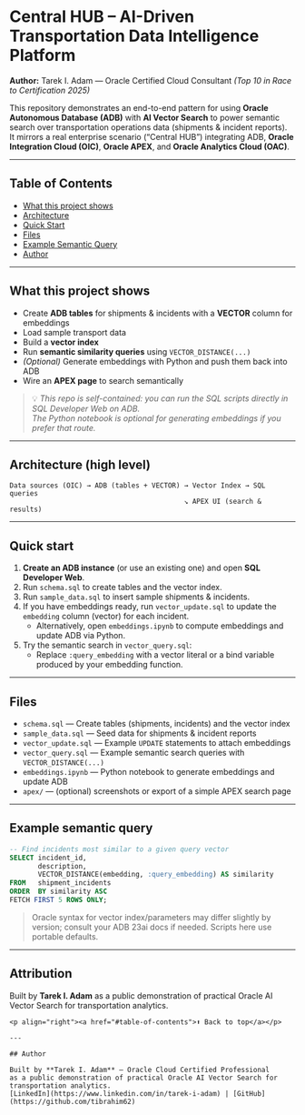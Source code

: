 # Central HUB – AI-Driven Transportation Data Intelligence Platform

**Author:** Tarek I. Adam — Oracle Certified Cloud Consultant *(Top 10 in Race to Certification 2025)*  

This repository demonstrates an end-to-end pattern for using **Oracle Autonomous Database (ADB)** with **AI Vector Search** to power semantic search over transportation operations data (shipments & incident reports).  
It mirrors a real enterprise scenario (“Central HUB”) integrating ADB, **Oracle Integration Cloud (OIC)**, **Oracle APEX**, and **Oracle Analytics Cloud (OAC)**.

---

## Table of Contents
- [What this project shows](#what-this-project-shows)
- [Architecture](#architecture-high-level)
- [Quick Start](#quick-start)
- [Files](#files)
- [Example Semantic Query](#example-semantic-query)
- [Author](#author)

---

## What this project shows
- Create **ADB tables** for shipments & incidents with a **VECTOR** column for embeddings  
- Load sample transport data  
- Build a **vector index**  
- Run **semantic similarity queries** using `VECTOR_DISTANCE(...)`  
- *(Optional)* Generate embeddings with Python and push them back into ADB  
- Wire an **APEX page** to search semantically  

> 💡 *This repo is self-contained: you can run the SQL scripts directly in SQL Developer Web on ADB.  
The Python notebook is optional for generating embeddings if you prefer that route.*

---

## Architecture (high level)


```
Data sources (OIC) → ADB (tables + VECTOR) → Vector Index → SQL queries
                                           ↘ APEX UI (search & results)
```

---

## Quick start

1. **Create an ADB instance** (or use an existing one) and open **SQL Developer Web**.
2. Run `schema.sql` to create tables and the vector index.
3. Run `sample_data.sql` to insert sample shipments & incidents.
4. If you have embeddings ready, run `vector_update.sql` to update the `embedding` column (vector) for each incident.
   - Alternatively, open `embeddings.ipynb` to compute embeddings and update ADB via Python.
5. Try the semantic search in `vector_query.sql`:
   - Replace `:query_embedding` with a vector literal or a bind variable produced by your embedding function.

---

## Files

- `schema.sql` — Create tables (shipments, incidents) and the vector index
- `sample_data.sql` — Seed data for shipments & incident reports
- `vector_update.sql` — Example `UPDATE` statements to attach embeddings
- `vector_query.sql` — Example semantic search queries with `VECTOR_DISTANCE(...)`
- `embeddings.ipynb` — Python notebook to generate embeddings and update ADB
- `apex/` — (optional) screenshots or export of a simple APEX search page

---

## Example semantic query

```sql
-- Find incidents most similar to a given query vector
SELECT incident_id,
       description,
       VECTOR_DISTANCE(embedding, :query_embedding) AS similarity
FROM   shipment_incidents
ORDER  BY similarity ASC
FETCH FIRST 5 ROWS ONLY;
```

> Oracle syntax for vector index/parameters may differ slightly by version; consult your ADB 23ai docs if needed. Scripts here use portable defaults.

---

## Attribution
Built by **Tarek I. Adam** as a public demonstration of practical Oracle AI Vector Search for transportation analytics.


```
<p align="right"><a href="#table-of-contents">⬆️ Back to top</a></p>

---

## Author

Built by **Tarek I. Adam** – Oracle Cloud Certified Professional  
as a public demonstration of practical Oracle AI Vector Search for transportation analytics.  
[LinkedIn](https://www.linkedin.com/in/tarek-i-adam) | [GitHub](https://github.com/tibrahim62)


